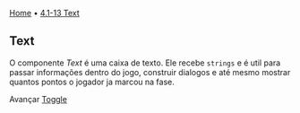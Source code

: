 [Home](../HomePT.md) • [4.1-13 Text](#)

## Text

O componente *Text* é uma caixa de texto. Ele recebe `strings` e é util para passar informações dentro do jogo, construir dialogos e até mesmo mostrar quantos pontos o jogador ja marcou na fase.

Avançar [Toggle](./1.14_toggle.md)
